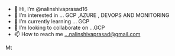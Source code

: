 - 👋 Hi, I’m @nalinshivaprasad16
- 👀 I’m interested in ... GCP ,AZURE , DEVOPS AND MONITORING 
- 🌱 I’m currently learning ... GCP
- 💞️ I’m looking to collaborate on ...GCP
- 📫 How to reach me ...nalinshivaprasad@gmail.com

<!---
nalinshivaprasad16/nalinshivaprasad16 is a ✨ special ✨ repository because its `README.md` (this file) appears on your GitHub profile.
You can click the Preview link to take a look at your changes.
--->
Mt 
